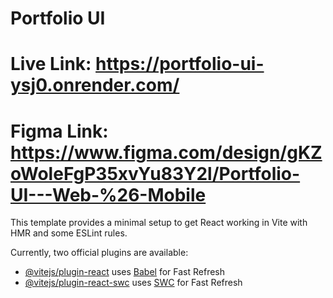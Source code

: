 # Portfolio UI

# Live Link: https://portfolio-ui-ysj0.onrender.com/

# Figma Link: https://www.figma.com/design/gKZoWoleFgP35xvYu83Y2l/Portfolio-UI---Web-%26-Mobile

This template provides a minimal setup to get React working in Vite with HMR and some ESLint rules.

Currently, two official plugins are available:

- [@vitejs/plugin-react](https://github.com/vitejs/vite-plugin-react/blob/main/packages/plugin-react/README.md) uses [Babel](https://babeljs.io/) for Fast Refresh
- [@vitejs/plugin-react-swc](https://github.com/vitejs/vite-plugin-react-swc) uses [SWC](https://swc.rs/) for Fast Refresh
